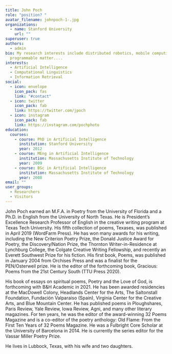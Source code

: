 ```yaml
---
title: John Poch
role: "position? "
avatar_filename: johnpoch-1-.jpg
organizations:
  - name: Stanford University
    url: ""
superuser: true
authors:
  - admin
bio: My research interests include distributed robotics, mobile computing and
  programmable matter....
interests:
  - Artificial Intelligence
  - Computational Linguistics
  - Information Retrieval
social:
  - icon: envelope
    icon_pack: fas
    link: "#contact"
  - icon: twitter
    icon_pack: fab
    link: https://twitter.com/jpoch
  - icon: instagram
    icon_pack: fab
    link: https://instagram.com/pochphoto
education:
  courses:
    - course: PhD in Artificial Intelligence
      institution: Stanford University
      year: 2012
    - course: MEng in Artificial Intelligence
      institution: Massachusetts Institute of Technology
      year: 2009
    - course: BSc in Artificial Intelligence
      institution: Massachusetts Institute of Technology
      year: 2008
email: ""
user_groups:
  - Researchers
  - Visitors
---
```

John Poch earned an M.F.A. in Poetry from the University of Florida and a Ph.D. in English from the University of North Texas. He is President’s Excellence Research Professor of English in the creative writing program at Texas Tech University. His fifth collection of poems, Texases, was published in April 2019 (WordFarm Press). He has won many awards for his writing, including the New Criterion Poetry Prize, the Donald Justice Award for Poetry, the Discovery/Nation Prize, the Thornton Writer-in-Residence at Lynchburg College, the Colgate Creative Writing Fellowship, and recently an Everett Southwest Prize for his fiction. His first book, Poems, was published in January 2004 from Orchises Press and was a finalist for the PEN/Osterweil prize. He is the editor of the forthcoming book, Gracious: Poems from the 21st Century South (TTU Press 2020).

His book of essays on spiritual poems, Poetry and the Love of God, is forthcoming with B&H Academic in 2021. He has been awarded residencies at the MacDowell Colony, Headlands Center for the Arts, The Saltonstall Foundation, Fundación Valparaiso (Spain), Virginia Center for the Creative Arts, and Blue Mountain Center. He has published poems in Ploughshares, Paris Review, Yale Review, Iowa Review, Agni, and many other literary magazines. For ten years, he was the editor of the award-winning 32 Poems Magazine and is a co-editor of the poetry anthology: Old Flame: From the First Ten Years of 32 Poems Magazine. He was a Fulbright Core Scholar at the University of Barcelona in 2014. He is currently the series editor for the Vassar Miller Poetry Prize.

He lives in Lubbock, Texas, with his wife and two daughters.